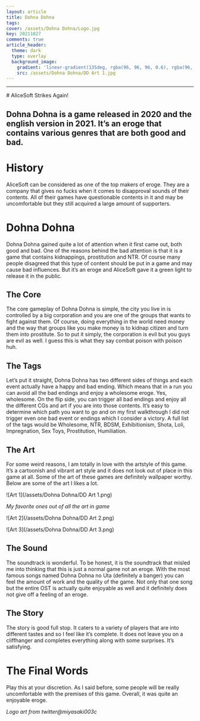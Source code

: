 ```yaml
---
layout: article
title: Dohna Dohna
tags: 
cover: /assets/Dohna Dohna/Logo.jpg
key: 20211027
comments: true
article_header:
  theme: dark
  type: overlay
  background_image:
    gradient: 'linear-gradient(135deg, rgba(96, 96, 96, 0.6), rgba(96, 96, 96, 0.6))'
    src: /assets/Dohna Dohna/DD Art 1.jpg
---
```

<hr>
<!--more-->
# AliceSoft Strikes Again!


## Dohna Dohna is a game released in 2020 and the english version in 2021. It’s an eroge that contains various genres that are both good and bad. 


# History

AliceSoft can be considered as one of the top makers of eroge. They are a company that gives no fucks when it comes to disapproval sounds of their contents. All of their games have questionable contents in it and may be uncomfortable but they still acquired a large amount of supporters.


# Dohna Dohna

Dohna Dohna gained quite a lot of attention when it first came out, both good and bad. One of the reasons behind the bad attention is that it is a game that contains kidnappings, prostitution and NTR. Of course many people disagreed that this type of content should be put in a game and may cause bad influences. But it’s an eroge and AliceSoft gave it a green light to release it in the public.


## The Core

The core gameplay of Dohna Dohna is simple, the city you live in is controlled by a big corporation and you are one of the groups that wants to fight against them. Of course, doing everything in the world need money and the way that groups like you make money is to kidnap citizen and turn them into prostitute. So to put it simply, the corporation is evil but you guys are evil as well. I guess this is what they say combat poison with poison huh.


## The Tags

Let’s put it straight, Dohna Dohna has two different sides of things and each event actually have a happy and bad ending. Which means that in a run you can avoid all the bad endings and enjoy a wholesome eroge. Yes, wholesome. On the flip side, you can trigger all bad endings and enjoy all the different CGs and art if you are into those contents. It’s easy to determine which path you want to go and on my first walkthrough I did not trigger even one bad event or endings which I consider a victory. A full list of the tags would be Wholesome, NTR, BDSM, Exhibitionism, Shota, Loli, Impregnation, Sex Toys, Prostitution, Humiliation.


## The Art 

For some weird reasons, I am totally in love with the artstyle of this game. It’s a cartoonish and vibrant art style and it does not look out of place in this game at all. Some of the art of these games are definitely wallpaper worthy. Below are some of the art I likes a lot.


![Art 1](/assets/Dohna Dohna/DD Art 1.png)


_My favorite ones out of all the art in game_


![Art 2](/assets/Dohna Dohna/DD Art 2.png)



![Art 3](/assets/Dohna Dohna/DD Art 3.png)



## The Sound

The soundtrack is wonderful. To be honest, it is the soundtrack that misled me into thinking that this is just a normal game not an eroge. With the most famous songs named Dohna Dohna no Uta (definitely a banger) you can feel the amount of work and the quality of the game. Not only that one song but the entire OST is actually quite enjoyable as well and it definitely does not give off a feeling of an eroge.


## The Story

The story is good full stop. It caters to a variety of players that are into different tastes and so I feel like it’s complete. It does not leave you on a cliffhanger and completes everything along with some surprises. It’s satisfying.


# The Final Words

Play this at your discretion. As I said before, some people will be really uncomfortable with the premises of this game. Overall, it was quite an enjoyable eroge.

_Logo art from twitter@miyasaki003c_
